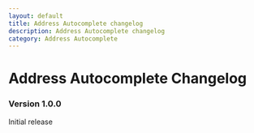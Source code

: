 ```yaml
---
layout: default
title: Address Autocomplete changelog
description: Address Autocomplete changelog
category: Address Autocomplete
---
```


# Address Autocomplete Changelog

### Version 1.0.0

Initial release
